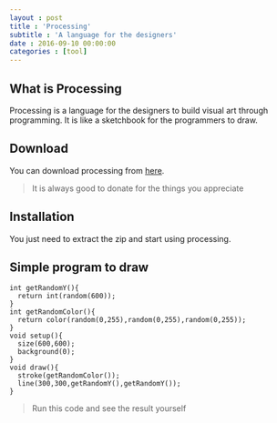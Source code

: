 ```yaml
---
layout : post
title : 'Processing'
subtitle : 'A language for the designers'
date : 2016-09-10 00:00:00
categories : [tool]
---
```


## What is Processing
Processing is a language for the designers to build visual art through programming. It is like a sketchbook for the programmers to draw.


## Download
You can download processing from [here](https://processing.org/download/).

> It is always good to donate for the things you appreciate

## Installation
You just need to extract the zip and start using processing.


## Simple program to draw

~~~~
int getRandomY(){
  return int(random(600));
}
int getRandomColor(){
  return color(random(0,255),random(0,255),random(0,255));
}
void setup(){
  size(600,600);
  background(0);
}
void draw(){
  stroke(getRandomColor());
  line(300,300,getRandomY(),getRandomY());
}
~~~~

> Run this code and see the result yourself
